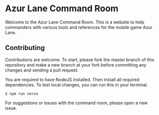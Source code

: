 # Azur Lane Command Room
Welcome to the Azur Lane Command Room. This is a website to help commanders with various tools and references for the mobile game Azur Lane.

## Contributing
Contributions are welcome. To start, please fork the master branch of this repository and make a new branch at your fork before committing any changes and sending a pull request.

You are required to have NodeJS installed. Then install all required dependencies. To test local changes, you can run this in your terminal.

```
$ npm run serve
```

For suggestions or issues with the command room, please open a new issue.
